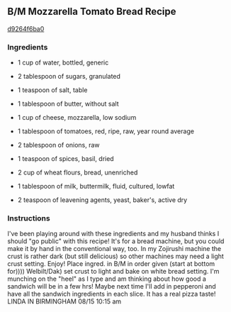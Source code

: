 ## B/M Mozzarella Tomato Bread Recipe

[d9264f6ba0](http://cookeatshare.com/recipes/b-m-mozzarella-tomato-bread-72698)

### Ingredients

 - 1 cup of water, bottled, generic

 - 2 tablespoon of sugars, granulated

 - 1 teaspoon of salt, table

 - 1 tablespoon of butter, without salt

 - 1 cup of cheese, mozzarella, low sodium

 - 1 tablespoon of tomatoes, red, ripe, raw, year round average

 - 2 tablespoon of onions, raw

 - 1 teaspoon of spices, basil, dried

 - 2 cup of wheat flours, bread, unenriched

 - 1 tablespoon of milk, buttermilk, fluid, cultured, lowfat

 - 2 teaspoon of leavening agents, yeast, baker's, active dry

### Instructions

I've been playing around with these ingredients and my husband thinks I should "go public" with this recipe! It's for a bread machine, but you could make it by hand in the conventional way, too. In my Zojirushi machine the crust is rather dark (but still delicious) so other machines may need a light crust setting. Enjoy! Place ingred. in B/M in order given (start at bottom for)))) Welbilt/Dak) set crust to light and bake on white bread setting. I'm munching on the "heel" as I type and am thinking about how good a sandwich will be in a few hrs! Maybe next time I'll add in pepperoni and have all the sandwich ingredients in each slice. It has a real pizza taste! LINDA IN BIRMINGHAM 08/15 10:15 am
